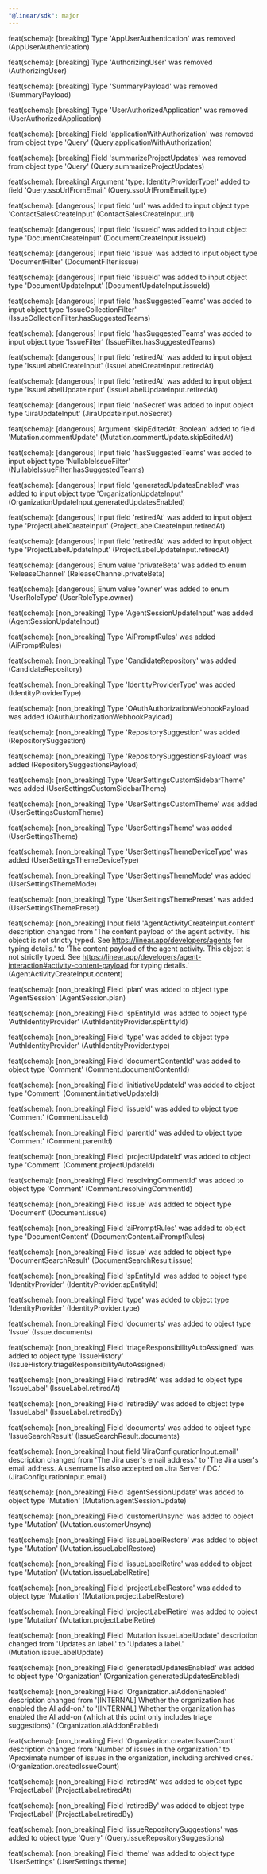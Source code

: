 ```yaml
---
"@linear/sdk": major
---
```



feat(schema): [breaking] Type 'AppUserAuthentication' was removed (AppUserAuthentication)

feat(schema): [breaking] Type 'AuthorizingUser' was removed (AuthorizingUser)

feat(schema): [breaking] Type 'SummaryPayload' was removed (SummaryPayload)

feat(schema): [breaking] Type 'UserAuthorizedApplication' was removed (UserAuthorizedApplication)

feat(schema): [breaking] Field 'applicationWithAuthorization' was removed from object type 'Query' (Query.applicationWithAuthorization)

feat(schema): [breaking] Field 'summarizeProjectUpdates' was removed from object type 'Query' (Query.summarizeProjectUpdates)

feat(schema): [breaking] Argument 'type: IdentityProviderType!' added to field 'Query.ssoUrlFromEmail' (Query.ssoUrlFromEmail.type)

feat(schema): [dangerous] Input field 'url' was added to input object type 'ContactSalesCreateInput' (ContactSalesCreateInput.url)

feat(schema): [dangerous] Input field 'issueId' was added to input object type 'DocumentCreateInput' (DocumentCreateInput.issueId)

feat(schema): [dangerous] Input field 'issue' was added to input object type 'DocumentFilter' (DocumentFilter.issue)

feat(schema): [dangerous] Input field 'issueId' was added to input object type 'DocumentUpdateInput' (DocumentUpdateInput.issueId)

feat(schema): [dangerous] Input field 'hasSuggestedTeams' was added to input object type 'IssueCollectionFilter' (IssueCollectionFilter.hasSuggestedTeams)

feat(schema): [dangerous] Input field 'hasSuggestedTeams' was added to input object type 'IssueFilter' (IssueFilter.hasSuggestedTeams)

feat(schema): [dangerous] Input field 'retiredAt' was added to input object type 'IssueLabelCreateInput' (IssueLabelCreateInput.retiredAt)

feat(schema): [dangerous] Input field 'retiredAt' was added to input object type 'IssueLabelUpdateInput' (IssueLabelUpdateInput.retiredAt)

feat(schema): [dangerous] Input field 'noSecret' was added to input object type 'JiraUpdateInput' (JiraUpdateInput.noSecret)

feat(schema): [dangerous] Argument 'skipEditedAt: Boolean' added to field 'Mutation.commentUpdate' (Mutation.commentUpdate.skipEditedAt)

feat(schema): [dangerous] Input field 'hasSuggestedTeams' was added to input object type 'NullableIssueFilter' (NullableIssueFilter.hasSuggestedTeams)

feat(schema): [dangerous] Input field 'generatedUpdatesEnabled' was added to input object type 'OrganizationUpdateInput' (OrganizationUpdateInput.generatedUpdatesEnabled)

feat(schema): [dangerous] Input field 'retiredAt' was added to input object type 'ProjectLabelCreateInput' (ProjectLabelCreateInput.retiredAt)

feat(schema): [dangerous] Input field 'retiredAt' was added to input object type 'ProjectLabelUpdateInput' (ProjectLabelUpdateInput.retiredAt)

feat(schema): [dangerous] Enum value 'privateBeta' was added to enum 'ReleaseChannel' (ReleaseChannel.privateBeta)

feat(schema): [dangerous] Enum value 'owner' was added to enum 'UserRoleType' (UserRoleType.owner)

feat(schema): [non_breaking] Type 'AgentSessionUpdateInput' was added (AgentSessionUpdateInput)

feat(schema): [non_breaking] Type 'AiPromptRules' was added (AiPromptRules)

feat(schema): [non_breaking] Type 'CandidateRepository' was added (CandidateRepository)

feat(schema): [non_breaking] Type 'IdentityProviderType' was added (IdentityProviderType)

feat(schema): [non_breaking] Type 'OAuthAuthorizationWebhookPayload' was added (OAuthAuthorizationWebhookPayload)

feat(schema): [non_breaking] Type 'RepositorySuggestion' was added (RepositorySuggestion)

feat(schema): [non_breaking] Type 'RepositorySuggestionsPayload' was added (RepositorySuggestionsPayload)

feat(schema): [non_breaking] Type 'UserSettingsCustomSidebarTheme' was added (UserSettingsCustomSidebarTheme)

feat(schema): [non_breaking] Type 'UserSettingsCustomTheme' was added (UserSettingsCustomTheme)

feat(schema): [non_breaking] Type 'UserSettingsTheme' was added (UserSettingsTheme)

feat(schema): [non_breaking] Type 'UserSettingsThemeDeviceType' was added (UserSettingsThemeDeviceType)

feat(schema): [non_breaking] Type 'UserSettingsThemeMode' was added (UserSettingsThemeMode)

feat(schema): [non_breaking] Type 'UserSettingsThemePreset' was added (UserSettingsThemePreset)

feat(schema): [non_breaking] Input field 'AgentActivityCreateInput.content' description changed from 'The content payload of the agent activity. This object is not strictly typed.
See https://linear.app/developers/agents for typing details.' to 'The content payload of the agent activity. This object is not strictly typed.
See https://linear.app/developers/agent-interaction#activity-content-payload for typing details.' (AgentActivityCreateInput.content)

feat(schema): [non_breaking] Field 'plan' was added to object type 'AgentSession' (AgentSession.plan)

feat(schema): [non_breaking] Field 'spEntityId' was added to object type 'AuthIdentityProvider' (AuthIdentityProvider.spEntityId)

feat(schema): [non_breaking] Field 'type' was added to object type 'AuthIdentityProvider' (AuthIdentityProvider.type)

feat(schema): [non_breaking] Field 'documentContentId' was added to object type 'Comment' (Comment.documentContentId)

feat(schema): [non_breaking] Field 'initiativeUpdateId' was added to object type 'Comment' (Comment.initiativeUpdateId)

feat(schema): [non_breaking] Field 'issueId' was added to object type 'Comment' (Comment.issueId)

feat(schema): [non_breaking] Field 'parentId' was added to object type 'Comment' (Comment.parentId)

feat(schema): [non_breaking] Field 'projectUpdateId' was added to object type 'Comment' (Comment.projectUpdateId)

feat(schema): [non_breaking] Field 'resolvingCommentId' was added to object type 'Comment' (Comment.resolvingCommentId)

feat(schema): [non_breaking] Field 'issue' was added to object type 'Document' (Document.issue)

feat(schema): [non_breaking] Field 'aiPromptRules' was added to object type 'DocumentContent' (DocumentContent.aiPromptRules)

feat(schema): [non_breaking] Field 'issue' was added to object type 'DocumentSearchResult' (DocumentSearchResult.issue)

feat(schema): [non_breaking] Field 'spEntityId' was added to object type 'IdentityProvider' (IdentityProvider.spEntityId)

feat(schema): [non_breaking] Field 'type' was added to object type 'IdentityProvider' (IdentityProvider.type)

feat(schema): [non_breaking] Field 'documents' was added to object type 'Issue' (Issue.documents)

feat(schema): [non_breaking] Field 'triageResponsibilityAutoAssigned' was added to object type 'IssueHistory' (IssueHistory.triageResponsibilityAutoAssigned)

feat(schema): [non_breaking] Field 'retiredAt' was added to object type 'IssueLabel' (IssueLabel.retiredAt)

feat(schema): [non_breaking] Field 'retiredBy' was added to object type 'IssueLabel' (IssueLabel.retiredBy)

feat(schema): [non_breaking] Field 'documents' was added to object type 'IssueSearchResult' (IssueSearchResult.documents)

feat(schema): [non_breaking] Input field 'JiraConfigurationInput.email' description changed from 'The Jira user's email address.' to 'The Jira user's email address. A username is also accepted on Jira Server / DC.' (JiraConfigurationInput.email)

feat(schema): [non_breaking] Field 'agentSessionUpdate' was added to object type 'Mutation' (Mutation.agentSessionUpdate)

feat(schema): [non_breaking] Field 'customerUnsync' was added to object type 'Mutation' (Mutation.customerUnsync)

feat(schema): [non_breaking] Field 'issueLabelRestore' was added to object type 'Mutation' (Mutation.issueLabelRestore)

feat(schema): [non_breaking] Field 'issueLabelRetire' was added to object type 'Mutation' (Mutation.issueLabelRetire)

feat(schema): [non_breaking] Field 'projectLabelRestore' was added to object type 'Mutation' (Mutation.projectLabelRestore)

feat(schema): [non_breaking] Field 'projectLabelRetire' was added to object type 'Mutation' (Mutation.projectLabelRetire)

feat(schema): [non_breaking] Field 'Mutation.issueLabelUpdate' description changed from 'Updates an label.' to 'Updates a label.' (Mutation.issueLabelUpdate)

feat(schema): [non_breaking] Field 'generatedUpdatesEnabled' was added to object type 'Organization' (Organization.generatedUpdatesEnabled)

feat(schema): [non_breaking] Field 'Organization.aiAddonEnabled' description changed from '[INTERNAL] Whether the organization has enabled the AI add-on.' to '[INTERNAL] Whether the organization has enabled the AI add-on (which at this point only includes triage suggestions).' (Organization.aiAddonEnabled)

feat(schema): [non_breaking] Field 'Organization.createdIssueCount' description changed from 'Number of issues in the organization.' to 'Aproximate number of issues in the organization, including archived ones.' (Organization.createdIssueCount)

feat(schema): [non_breaking] Field 'retiredAt' was added to object type 'ProjectLabel' (ProjectLabel.retiredAt)

feat(schema): [non_breaking] Field 'retiredBy' was added to object type 'ProjectLabel' (ProjectLabel.retiredBy)

feat(schema): [non_breaking] Field 'issueRepositorySuggestions' was added to object type 'Query' (Query.issueRepositorySuggestions)

feat(schema): [non_breaking] Field 'theme' was added to object type 'UserSettings' (UserSettings.theme)